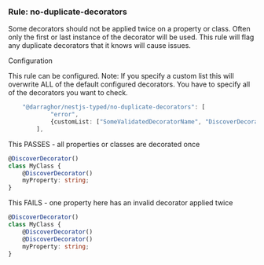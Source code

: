 ### Rule: no-duplicate-decorators

Some decorators should not be applied twice on a property or class. Often only the first or last instance of the decorator will be used. This rule will flag any duplicate decorators that it knows will cause issues.

Configuration

This rule can be configured. Note: If you specify a custom list this will overwrite ALL of the default configured decorators. You have to specify all of the decorators you want to check.

```ts
    "@darraghor/nestjs-typed/no-duplicate-decorators": [
            "error",
            {customList: ["SomeValidatedDecoratorName", "DiscoverDecorator"]},
        ],
```

This PASSES - all properties or classes are decorated once

```ts
@DiscoverDecorator()
class MyClass {
    @DiscoverDecorator()
    myProperty: string;
}
```

This FAILS - one property here has an invalid decorator applied twice

```ts
@DiscoverDecorator()
class MyClass {
    @DiscoverDecorator()
    @DiscoverDecorator()
    myProperty: string;
}
```
